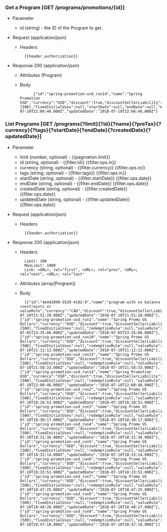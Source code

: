 ### Get a Program [GET /programs/promotions/{id}]

+ Parameter
    + id (string) - the ID of the Program to get.

+ Request (application/json)
    + Headers
    
            {{header.authorization}}

+ Response 200 (application/json)
    + Attributes (Program)

    + Body

                {"id":"spring-promotion-usd_run14","name":"Spring Promotion USD","currency":"USD","discount":true,"discountSellerLiability":null,"pretax":true,"active":true,"redemptionRule":null,"valueRule":null,"minInitialBalance":null,"maxInitialBalance":null,"fixedInitialBalances":[500],"fixedInitialUses":null,"startDate":null,"endDate":null,"metadata":null,"createdDate":"2018-07-10T22:00:46.000Z","updatedDate":"2018-07-10T22:00:46.000Z"}

### List Programs [GET /programs{?limit}{?id}{?name}{?preTax}{?currency}{?tags}{?startDate}{?endDate}{?createdDate}{?updatedDate}]
        
+ Parameter
    + limit (number, optional) - {{pagination.limit}}
    + id (string, optional) - {{filter.id}} {{filter.ops.in}}
    + currency (string, optional) - {{filter.currency}} {{filter.ops.in}}
    + tags (string, optional) - {{filter.tags}} {{filter.ops.in}}
    + startDate (string, optional) - {{filter.startDate}} {{filter.ops.date}}
    + endDate (string, optional) - {{filter.endDate}} {{filter.ops.date}}
    + createdDate (string, optional) - {{filter.createdDate}} {{filter.ops.date}}
    + updatedDate (string, optional) - {{filter.updatedDate}} {{filter.ops.date}}

+ Request (application/json)
    + Headers
    
            {{header.authorization}}
    
+ Response 200 (application/json)
    + Headers
        
            Limit: 100
            MaxLimit: 1000
            Link: <URL>; rel="first", <URL>; rel="prev", <URL>; rel="next", <URL>; rel="last"
        
    + Attributes (array[Program])

    + Body

            [{"id":"4e442899-5529-4102-9","name":"program with no balance constraints or valueRule","currency":"CAD","discount":true,"discountSellerLiability":null,"pretax":true,"active":true,"minInitialBalance":null,"maxInitialBalance":null,"fixedInitialBalances":null,"fixedInitialUses":null,"redemptionRule":null,"valueRule":null,"startDate":null,"endDate":null,"metadata":null,"createdDate":"2018-07-10T21:51:28.000Z","updatedDate":"2018-07-10T21:51:28.000Z"},{"id":"spring-promotion-usd_run1","name":"Spring Promo US Dollars","currency":"USD","discount":true,"discountSellerLiability":null,"pretax":true,"active":true,"minInitialBalance":null,"maxInitialBalance":null,"fixedInitialBalances":[500],"fixedInitialUses":null,"redemptionRule":null,"valueRule":null,"startDate":null,"endDate":null,"metadata":null,"createdDate":"2018-07-05T23:35:06.000Z","updatedDate":"2018-07-05T23:35:06.000Z"},{"id":"spring-promotion-usd_run10","name":"Spring Promo US Dollars","currency":"USD","discount":true,"discountSellerLiability":null,"pretax":true,"active":true,"minInitialBalance":null,"maxInitialBalance":null,"fixedInitialBalances":[500],"fixedInitialUses":null,"redemptionRule":null,"valueRule":null,"startDate":null,"endDate":null,"metadata":null,"createdDate":"2018-07-10T21:12:12.000Z","updatedDate":"2018-07-10T21:12:12.000Z"},{"id":"spring-promotion-usd_run13","name":"Spring Promo US Dollars","currency":"USD","discount":true,"discountSellerLiability":null,"pretax":true,"active":true,"minInitialBalance":null,"maxInitialBalance":null,"fixedInitialBalances":[500],"fixedInitialUses":null,"redemptionRule":null,"valueRule":null,"startDate":null,"endDate":null,"metadata":null,"createdDate":"2018-07-10T21:58:33.000Z","updatedDate":"2018-07-10T21:58:33.000Z"},{"id":"spring-promotion-usd_run14","name":"Spring Promotion USD","currency":"USD","discount":true,"discountSellerLiability":null,"pretax":true,"active":true,"minInitialBalance":null,"maxInitialBalance":null,"fixedInitialBalances":[500],"fixedInitialUses":null,"redemptionRule":null,"valueRule":null,"startDate":null,"endDate":null,"metadata":null,"createdDate":"2018-07-10T22:00:46.000Z","updatedDate":"2018-07-10T22:00:46.000Z"},{"id":"spring-promotion-usd_run2","name":"Spring Promo US Dollars","currency":"USD","discount":true,"discountSellerLiability":null,"pretax":true,"active":true,"minInitialBalance":null,"maxInitialBalance":null,"fixedInitialBalances":[500],"fixedInitialUses":null,"redemptionRule":null,"valueRule":null,"startDate":null,"endDate":null,"metadata":null,"createdDate":"2018-07-10T18:28:53.000Z","updatedDate":"2018-07-10T18:28:53.000Z"},{"id":"spring-promotion-usd_run3","name":"Spring Promo US Dollars","currency":"USD","discount":true,"discountSellerLiability":null,"pretax":true,"active":true,"minInitialBalance":null,"maxInitialBalance":null,"fixedInitialBalances":[500],"fixedInitialUses":null,"redemptionRule":null,"valueRule":null,"startDate":null,"endDate":null,"metadata":null,"createdDate":"2018-07-10T18:30:17.000Z","updatedDate":"2018-07-10T18:30:17.000Z"},{"id":"spring-promotion-usd_run4","name":"Spring Promo US Dollars","currency":"USD","discount":true,"discountSellerLiability":null,"pretax":true,"active":true,"minInitialBalance":null,"maxInitialBalance":null,"fixedInitialBalances":[500],"fixedInitialUses":null,"redemptionRule":null,"valueRule":null,"startDate":null,"endDate":null,"metadata":null,"createdDate":"2018-07-10T18:31:36.000Z","updatedDate":"2018-07-10T18:31:36.000Z"},{"id":"spring-promotion-usd_run5","name":"Spring Promo US Dollars","currency":"USD","discount":true,"discountSellerLiability":null,"pretax":true,"active":true,"minInitialBalance":null,"maxInitialBalance":null,"fixedInitialBalances":[500],"fixedInitialUses":null,"redemptionRule":null,"valueRule":null,"startDate":null,"endDate":null,"metadata":null,"createdDate":"2018-07-10T18:33:14.000Z","updatedDate":"2018-07-10T18:33:14.000Z"},{"id":"spring-promotion-usd_run6","name":"Spring Promo US Dollars","currency":"USD","discount":true,"discountSellerLiability":null,"pretax":true,"active":true,"minInitialBalance":null,"maxInitialBalance":null,"fixedInitialBalances":[500],"fixedInitialUses":null,"redemptionRule":null,"valueRule":null,"startDate":null,"endDate":null,"metadata":null,"createdDate":"2018-07-10T18:33:51.000Z","updatedDate":"2018-07-10T18:33:52.000Z"},{"id":"spring-promotion-usd_run7","name":"Spring Promo US Dollars","currency":"USD","discount":true,"discountSellerLiability":null,"pretax":true,"active":true,"minInitialBalance":null,"maxInitialBalance":null,"fixedInitialBalances":[500],"fixedInitialUses":null,"redemptionRule":null,"valueRule":null,"startDate":null,"endDate":null,"metadata":null,"createdDate":"2018-07-10T18:47:25.000Z","updatedDate":"2018-07-10T18:47:25.000Z"},{"id":"spring-promotion-usd_run8","name":"Spring Promo US Dollars","currency":"USD","discount":true,"discountSellerLiability":null,"pretax":true,"active":true,"minInitialBalance":null,"maxInitialBalance":null,"fixedInitialBalances":[500],"fixedInitialUses":null,"redemptionRule":null,"valueRule":null,"startDate":null,"endDate":null,"metadata":null,"createdDate":"2018-07-10T18:48:26.000Z","updatedDate":"2018-07-10T18:48:27.000Z"},{"id":"spring-promotion-usd_run9","name":"Spring Promo US Dollars","currency":"USD","discount":true,"discountSellerLiability":null,"pretax":true,"active":true,"minInitialBalance":null,"maxInitialBalance":null,"fixedInitialBalances":[500],"fixedInitialUses":null,"redemptionRule":null,"valueRule":null,"startDate":null,"endDate":null,"metadata":null,"createdDate":"2018-07-10T20:47:18.000Z","updatedDate":"2018-07-10T20:47:18.000Z"}]
